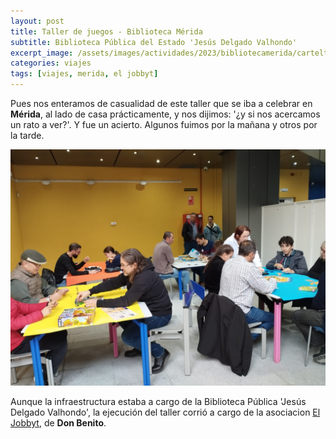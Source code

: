 ```yaml
---
layout: post
title: Taller de juegos - Biblioteca Mérida
subtitle: Biblioteca Pública del Estado 'Jesús Delgado Valhondo'
excerpt_image: /assets/images/actividades/2023/bibliotecamerida/carteltaller.jpeg
categories: viajes
tags: [viajes, merida, el jobbyt]
---
```


Pues nos enteramos de casualidad de este taller que se iba a celebrar en <b>Mérida</b>, al lado de casa prácticamente, y nos dijimos: '¿y si nos acercamos un rato a ver?'. Y fue un acierto. Algunos fuimos por la mañana y otros por la tarde.

![banner](/assets/images/actividades/2023/bibliotecamerida/tallerbiblioteca.jpeg)

Aunque la infraestructura estaba a cargo de la Biblioteca Pública 'Jesús Delgado Valhondo', la ejecución del taller corrió a cargo de la asociacion [El Jobbyt](https://asociacioneljobbyt.jimdofree.com/), de <b>Don Benito</b>.
